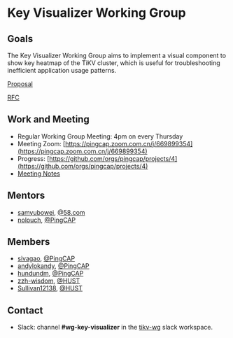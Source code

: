# Key Visualizer Working Group

## Goals

The Key Visualizer Working Group aims to implement a visual component to show key heatmap of the TiKV cluster, which is useful for troubleshooting inefficient application usage patterns.

[Proposal](https://github.com/pingcap/community/issues/88)

[RFC](https://github.com/tikv/rfcs/pull/36)

## Work and Meeting

* Regular Working Group Meeting: 4pm on every Thursday
* Meeting Zoom: [https://pingcap.zoom.com.cn/j/669899354](https://pingcap.zoom.com.cn/j/669899354)
* Progress: [https://github.com/orgs/pingcap/projects/4](https://github.com/orgs/pingcap/projects/4)
* [Meeting Notes](https://docs.google.com/document/d/1EoigdAtZ0tWO0-lpS6FhC454BM4LVypxAdxrOx1VLEU)

## Mentors

* [samyubowei](https://github.com/samyubowei), [@58.com](www.58.com)
* [nolouch](https://github.com/nolouch), [@PingCAP](https://github.com/pingcap)

## Members

* [sivagao](https://github.com/sivagao), [@PingCAP](https://github.com/pingcap)
* [andylokandy](https://github.com/andylokandy), [@PingCAP](https://github.com/pingcap)
* [hundundm](https://github.com/hundundm), [@PingCAP](https://github.com/pingcap)
* [zzh-wisdom](https://github.com/zzh-wisdom), [@HUST](http://www.hust.edu.cn/)
* [Sullivan12138](https://github.com/Sullivan12138), [@HUST](http://www.hust.edu.cn/)

## Contact

* Slack: channel **#wg-key-visualizer** in the
  [tikv-wg](tikv-wg.slack.com) slack workspace.
